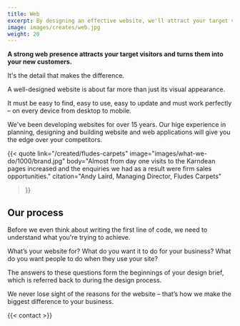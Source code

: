 ```yaml
---
title: Web
excerpt: By designing an effective website, we'll attract your target visitors and turn them into customers.
image: images/creates/web.jpg
weight: 20
---
```


**A strong web presence attracts your target visitors and turns them into your new customers.**

It's the detail that makes the difference.

A well-designed website is about far more than just its visual appearance.

It must be easy to find, easy to use, easy to update and must work perfectly – on every device from desktop to mobile.

We've been developing websites for over 15 years. Our hige experience in planning, designing and building website and web applications will give you the edge over your competitors.

{{< quote
	link="/created/fludes-carpets"
	image="images/what-we-do/1000/brand.jpg"
	body="Almost from day one visits to the Karndean pages increased and the enquiries we had as a result were firm sales opportunities."
	citation="Andy Laird, Managing Director, Fludes Carpets"
>}}

## Our process
Before we even think about writing the first line of code, we need to understand what you're trying to achieve.

What’s your website for? What do you want it to do for your business? What do you want people to do when they use your site?

The answers to these questions form the beginnings of your design brief, which is referred back to during the design process.

We never lose sight of the reasons for the website – that’s how we make the biggest difference to your business.

{{< contact >}}
